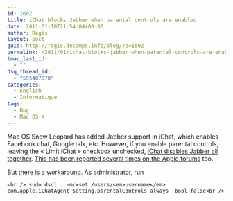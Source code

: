 ```yaml
---
id: 1602
title: iChat blocks Jabber when parental controls are enabled
date: 2011-01-10T21:54:04+00:00
author: Régis
layout: post
guid: http://regis.decamps.info/blog/?p=1602
permalink: /2011/01/ichat-blocks-jabber-when-parental-controls-are-enabled/
tmac_last_id:
  - ""
dsq_thread_id:
  - "555407078"
categories:
  - English
  - Informatique
tags:
  - Bug
  - Mac OS X
---
```

Mac OS Snow Leopard has added Jabber support in iChat, which enables Facebook chat, Google talk, etc. However, if you enable parental controls, leaving the « Limit iChat » checkbox unchecked, [iChat disables Jabber all together](http://tech.kateva.org/2009/05/cant-select-jabber-or-google-talk-for.html). [This has been reported several times on the Apple forums](http://discussions.apple.com/search.jspa?threadID=&q=Parental+Controls&objID=f902&dateRange=all&userID=&numResults=15&rankBy=10001) too.

But [there is a workaround](http://www.lensovet.net/~sysadmin/w/Enable_Jabber_accounts_in_iChat_with_Parental_Controlled_accounts). As administrator, run
  
`<br />
sudo dscl . -mcxset /users/<em>username</em> com.apple.iChatAgent Setting.parentalControls always -bool false<br />
`
